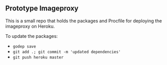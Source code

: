 ## Prototype Imageproxy

This is a small repo that holds the packages and Procfile for deploying the imageproxy on Heroku.

To update the packages:

- `godep save`
- `git add .; git commit -m 'updated dependencies'`
- `git push heroku master`